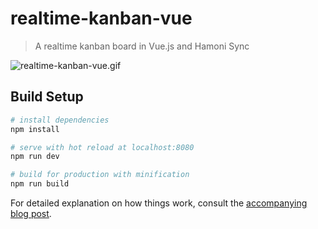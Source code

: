 # realtime-kanban-vue

> A realtime kanban board in Vue.js and Hamoni Sync

![realtime-kanban-vue.gif](https://cdn.filestackcontent.com/HT9934KSAuY1lbqC0Zng)

## Build Setup

```bash
# install dependencies
npm install

# serve with hot reload at localhost:8080
npm run dev

# build for production with minification
npm run build
```

For detailed explanation on how things work, consult the [accompanying blog post](#).
